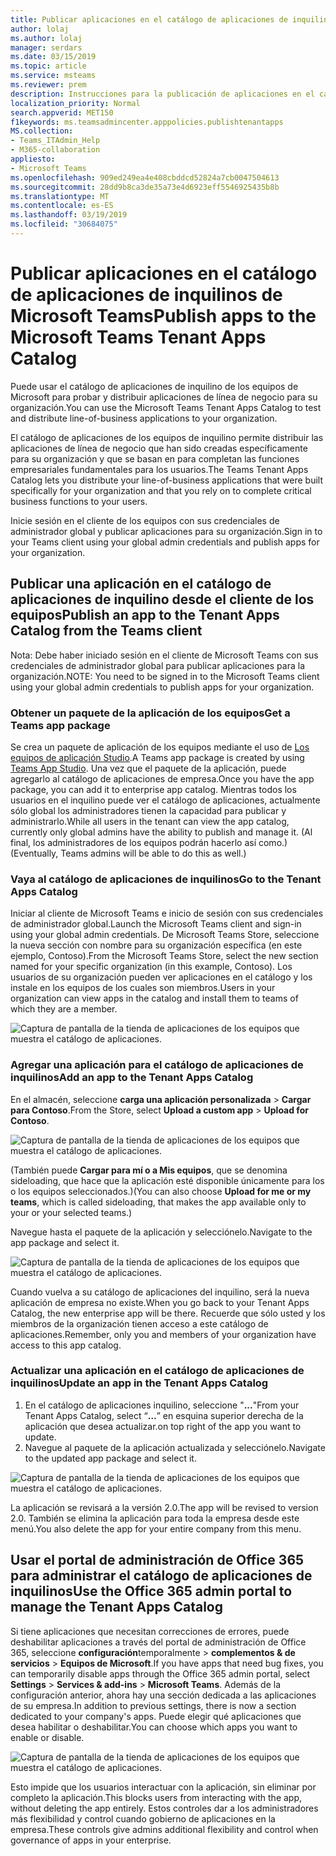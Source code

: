 ```yaml
---
title: Publicar aplicaciones en el catálogo de aplicaciones de inquilinos de Microsoft Teams
author: lolaj
ms.author: lolaj
manager: serdars
ms.date: 03/15/2019
ms.topic: article
ms.service: msteams
ms.reviewer: prem
description: Instrucciones para la publicación de aplicaciones en el catálogo de aplicaciones de inquilino de los equipos de Microsoft.
localization_priority: Normal
search.appverid: MET150
f1keywords: ms.teamsadmincenter.apppolicies.publishtenantapps
MS.collection:
- Teams_ITAdmin_Help
- M365-collaboration
appliesto:
- Microsoft Teams
ms.openlocfilehash: 909ed249ea4e408cbddcd52824a7cb0047504613
ms.sourcegitcommit: 28dd9b8ca3de35a73e4d6923eff5546925435b8b
ms.translationtype: MT
ms.contentlocale: es-ES
ms.lasthandoff: 03/19/2019
ms.locfileid: "30684075"
---
```

<a name="publish-apps-to-the-microsoft-teams-tenant-apps-catalog"></a><span data-ttu-id="19d01-103">Publicar aplicaciones en el catálogo de aplicaciones de inquilinos de Microsoft Teams</span><span class="sxs-lookup"><span data-stu-id="19d01-103">Publish apps to the Microsoft Teams Tenant Apps Catalog</span></span>
=======================================================

<span data-ttu-id="19d01-104">Puede usar el catálogo de aplicaciones de inquilino de los equipos de Microsoft para probar y distribuir aplicaciones de línea de negocio para su organización.</span><span class="sxs-lookup"><span data-stu-id="19d01-104">You can use the Microsoft Teams Tenant Apps Catalog to test and distribute line-of-business applications to your organization.</span></span> 

<span data-ttu-id="19d01-105">El catálogo de aplicaciones de los equipos de inquilino permite distribuir las aplicaciones de línea de negocio que han sido creadas específicamente para su organización y que se basan en para completan las funciones empresariales fundamentales para los usuarios.</span><span class="sxs-lookup"><span data-stu-id="19d01-105">The Teams Tenant Apps Catalog lets you distribute your line-of-business applications that were built specifically for your organization and that you rely on to complete critical business functions to your users.</span></span> 
 
<span data-ttu-id="19d01-106">Inicie sesión en el cliente de los equipos con sus credenciales de administrador global y publicar aplicaciones para su organización.</span><span class="sxs-lookup"><span data-stu-id="19d01-106">Sign in to your Teams client using your global admin credentials and publish apps for your organization.</span></span> 

## <a name="publish-an-app-to-the-tenant-apps-catalog-from-the-teams-client"></a><span data-ttu-id="19d01-107">Publicar una aplicación en el catálogo de aplicaciones de inquilino desde el cliente de los equipos</span><span class="sxs-lookup"><span data-stu-id="19d01-107">Publish an app to the Tenant Apps Catalog from the Teams client</span></span>

<span data-ttu-id="19d01-108">Nota: Debe haber iniciado sesión en el cliente de Microsoft Teams con sus credenciales de administrador global para publicar aplicaciones para la organización.</span><span class="sxs-lookup"><span data-stu-id="19d01-108">NOTE: You need to be signed in to the Microsoft Teams client using your global admin credentials to publish apps for your organization.</span></span>

### <a name="get-a-teams-app-package"></a><span data-ttu-id="19d01-109">Obtener un paquete de la aplicación de los equipos</span><span class="sxs-lookup"><span data-stu-id="19d01-109">Get a Teams app package</span></span>

<span data-ttu-id="19d01-110">Se crea un paquete de aplicación de los equipos mediante el uso de [Los equipos de aplicación Studio](https://docs.microsoft.com/microsoftteams/platform/get-started/get-started-app-studio).</span><span class="sxs-lookup"><span data-stu-id="19d01-110">A Teams app package is created by using [Teams App Studio](https://docs.microsoft.com/microsoftteams/platform/get-started/get-started-app-studio).</span></span> <span data-ttu-id="19d01-111">Una vez que el paquete de la aplicación, puede agregarlo al catálogo de aplicaciones de empresa.</span><span class="sxs-lookup"><span data-stu-id="19d01-111">Once you have the app package, you can add it to enterprise app catalog.</span></span> <span data-ttu-id="19d01-112">Mientras todos los usuarios en el inquilino puede ver el catálogo de aplicaciones, actualmente sólo global los administradores tienen la capacidad para publicar y administrarlo.</span><span class="sxs-lookup"><span data-stu-id="19d01-112">While all users in the tenant can view the app catalog, currently only global admins have the ability to publish and manage it.</span></span> <span data-ttu-id="19d01-113">(Al final, los administradores de los equipos podrán hacerlo así como.)</span><span class="sxs-lookup"><span data-stu-id="19d01-113">(Eventually, Teams admins will be able to do this as well.)</span></span>

### <a name="go-to-the-tenant-apps-catalog"></a><span data-ttu-id="19d01-114">Vaya al catálogo de aplicaciones de inquilinos</span><span class="sxs-lookup"><span data-stu-id="19d01-114">Go to the Tenant Apps Catalog</span></span>

<span data-ttu-id="19d01-115">Iniciar al cliente de Microsoft Teams e inicio de sesión con sus credenciales de administrador global.</span><span class="sxs-lookup"><span data-stu-id="19d01-115">Launch the Microsoft Teams client and sign-in using your global admin credentials.</span></span> <span data-ttu-id="19d01-116">De Microsoft Teams Store, seleccione la nueva sección con nombre para su organización específica (en este ejemplo, Contoso).</span><span class="sxs-lookup"><span data-stu-id="19d01-116">From the Microsoft Teams Store, select the new section named for your specific organization (in this example, Contoso).</span></span> <span data-ttu-id="19d01-117">Los usuarios de su organización pueden ver aplicaciones en el catálogo y los instale en los equipos de los cuales son miembros.</span><span class="sxs-lookup"><span data-stu-id="19d01-117">Users in your organization can view apps in the catalog and install them to teams of which they are a member.</span></span> 

![Captura de pantalla de la tienda de aplicaciones de los equipos que muestra el catálogo de aplicaciones.](media/private-app-store-teams-image01.png)

### <a name="add-an-app-to-the-tenant-apps-catalog"></a><span data-ttu-id="19d01-119">Agregar una aplicación para el catálogo de aplicaciones de inquilinos</span><span class="sxs-lookup"><span data-stu-id="19d01-119">Add an app to the Tenant Apps Catalog</span></span>

<span data-ttu-id="19d01-120">En el almacén, seleccione **carga una aplicación personalizada** > **Cargar para Contoso**.</span><span class="sxs-lookup"><span data-stu-id="19d01-120">From the Store, select **Upload a custom app** > **Upload for Contoso**.</span></span>

![Captura de pantalla de la tienda de aplicaciones de los equipos que muestra el catálogo de aplicaciones.](media/private-app-store-teams-image02.png)

<span data-ttu-id="19d01-122">(También puede **Cargar para mí o a Mis equipos**, que se denomina sideloading, que hace que la aplicación esté disponible únicamente para los o los equipos seleccionados.)</span><span class="sxs-lookup"><span data-stu-id="19d01-122">(You can also choose **Upload for me or my teams**, which is called sideloading, that makes the app available only to your or your selected teams.)</span></span> 

<span data-ttu-id="19d01-123">Navegue hasta el paquete de la aplicación y selecciónelo.</span><span class="sxs-lookup"><span data-stu-id="19d01-123">Navigate to the app package and select it.</span></span>

![Captura de pantalla de la tienda de aplicaciones de los equipos que muestra el catálogo de aplicaciones.](media/private-app-store-teams-image03.png)

<span data-ttu-id="19d01-125">Cuando vuelva a su catálogo de aplicaciones del inquilino, será la nueva aplicación de empresa no existe.</span><span class="sxs-lookup"><span data-stu-id="19d01-125">When you go back to your Tenant Apps Catalog, the new enterprise app will be there.</span></span> <span data-ttu-id="19d01-126">Recuerde que sólo usted y los miembros de la organización tienen acceso a este catálogo de aplicaciones.</span><span class="sxs-lookup"><span data-stu-id="19d01-126">Remember, only you and members of your organization have access to this app catalog.</span></span>

### <a name="update-an-app-in-the-tenant-apps-catalog"></a><span data-ttu-id="19d01-127">Actualizar una aplicación en el catálogo de aplicaciones de inquilinos</span><span class="sxs-lookup"><span data-stu-id="19d01-127">Update an app in the Tenant Apps Catalog</span></span>

1. <span data-ttu-id="19d01-128">En el catálogo de aplicaciones inquilino, seleccione "**...**"</span><span class="sxs-lookup"><span data-stu-id="19d01-128">From your Tenant Apps Catalog, select “**…**”</span></span> <span data-ttu-id="19d01-129">en esquina superior derecha de la aplicación que desea actualizar.</span><span class="sxs-lookup"><span data-stu-id="19d01-129">on top right of the app you want to update.</span></span>
2. <span data-ttu-id="19d01-130">Navegue al paquete de la aplicación actualizada y selecciónelo.</span><span class="sxs-lookup"><span data-stu-id="19d01-130">Navigate to the updated app package and select it.</span></span>

![Captura de pantalla de la tienda de aplicaciones de los equipos que muestra el catálogo de aplicaciones.](media/private-app-store-teams-image04.png)

<span data-ttu-id="19d01-132">La aplicación se revisará a la versión 2.0.</span><span class="sxs-lookup"><span data-stu-id="19d01-132">The app will be revised to version 2.0.</span></span> <span data-ttu-id="19d01-133">También se elimina la aplicación para toda la empresa desde este menú.</span><span class="sxs-lookup"><span data-stu-id="19d01-133">You also delete the app for your entire company from this menu.</span></span>

## <a name="use-the-office-365-admin-portal-to-manage-the-tenant-apps-catalog"></a><span data-ttu-id="19d01-134">Usar el portal de administración de Office 365 para administrar el catálogo de aplicaciones de inquilinos</span><span class="sxs-lookup"><span data-stu-id="19d01-134">Use the Office 365 admin portal to manage the Tenant Apps Catalog</span></span>

<span data-ttu-id="19d01-135">Si tiene aplicaciones que necesitan correcciones de errores, puede deshabilitar aplicaciones a través del portal de administración de Office 365, seleccione **configuración**temporalmente > **complementos & de servicios** > **Equipos de Microsoft**.</span><span class="sxs-lookup"><span data-stu-id="19d01-135">If you have apps that need bug fixes, you can temporarily disable apps through the Office 365 admin portal, select **Settings** > **Services & add-ins** > **Microsoft Teams**.</span></span> <span data-ttu-id="19d01-136">Además de la configuración anterior, ahora hay una sección dedicada a las aplicaciones de su empresa.</span><span class="sxs-lookup"><span data-stu-id="19d01-136">In addition to previous settings, there is now a section dedicated to your company's apps.</span></span> <span data-ttu-id="19d01-137">Puede elegir qué aplicaciones que desea habilitar o deshabilitar.</span><span class="sxs-lookup"><span data-stu-id="19d01-137">You can choose which apps you want to enable or disable.</span></span>

![Captura de pantalla de la tienda de aplicaciones de los equipos que muestra el catálogo de aplicaciones.](media/private-app-store-teams-image05.png)

<span data-ttu-id="19d01-139">Esto impide que los usuarios interactuar con la aplicación, sin eliminar por completo la aplicación.</span><span class="sxs-lookup"><span data-stu-id="19d01-139">This blocks users from interacting with the app, without deleting the app entirely.</span></span> <span data-ttu-id="19d01-140">Estos controles dar a los administradores más flexibilidad y control cuando gobierno de aplicaciones en la empresa.</span><span class="sxs-lookup"><span data-stu-id="19d01-140">These controls give admins additional flexibility and control when governance of apps in your enterprise.</span></span> 


